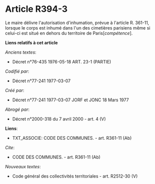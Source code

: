 # Article R394-3

Le maire délivre l'autorisation d'inhumation, prévue à l'article R. 361-11, lorsque le corps est inhumé dans l'un des
cimetières parisiens même si celui-ci est situé en dehors du territoire de Paris[*compétence*].

**Liens relatifs à cet article**

_Anciens textes_:

  - Décret n°76-435 1976-05-18 ART. 23-1 (PARTIE)

_Codifié par_:

  - Décret n°77-241 1977-03-07

_Créé par_:

  - Décret n°77-241 1977-03-07 JORF et JONC 18 Mars 1977

_Abrogé par_:

  - Décret n°2000-318 du 7 avril 2000 - art. 4 (V)

**Liens**:

  - TXT_ASSOCIE: CODE DES COMMUNES. - art. R361-11 (Ab)

_Cite_:

  - CODE DES COMMUNES. - art. R361-11 (Ab)

_Nouveaux textes_:

  - Code général des collectivités territoriales - art. R2512-30 (V)
